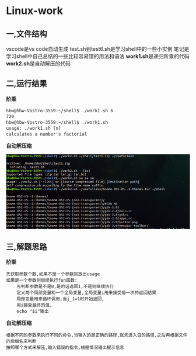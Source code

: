 # Linux-work

## 一,文件结构
vscode是vs code自动生成
test.sh到test6.sh是学习shell中的一些小实例
笔记是学习shell中自己总结的一些比较容易错的用法和语法
**work1.sh**是递归阶乘的代码
**work2.sh**是自动解压的代码

## 二,运行结果
**阶乘**

    hbw@hbw-Vostro-3559:~/shell$ ./work1.sh 6
    720
    hbw@hbw-Vostro-3559:~/shell$ ./work1.sh
    usage: ./work1.sh [n]
    calculates a number's factorial
**自动解压缩**

![Alt text](https://github.com/converk/Linux-work/blob/master/2.png?raw=true)

## 三,解题思路
**阶乘**

    先获取参数个数,如果不是一个参数则放出usage
    如果是一个参数则继续执行fun函数:
        先判断参数是不是0,是的话返回1,不是则继续执行
        定义两个局部变量和一个全局变量,全局变量i用来接受每一次的返回结果
        局部变量用来循环调用,当j_1=1时开始返回,
        用i接受最终的值,
        echo "$i"输出
**自动解压缩**

    根据不同的参数来执行不同的命令,当输入的是正确的路径,就先进入目的路径,之后再根据文件的后缀名来判断
    按照哪个方式来解压,输入错误的指令,根据情况输出提示信息